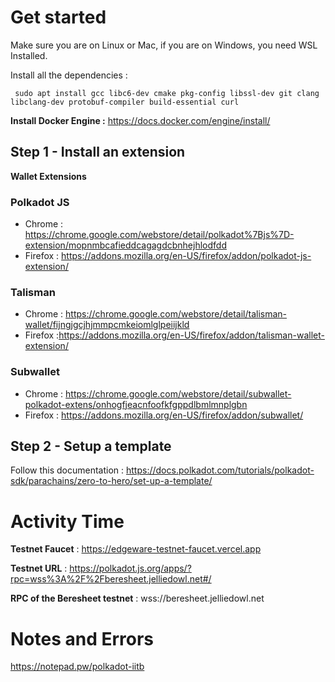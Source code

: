 # Get started

Make sure you are on Linux or Mac, if you are on Windows, you need WSL Installed. 

Install all the dependencies : 

     sudo apt install gcc libc6-dev cmake pkg-config libssl-dev git clang libclang-dev protobuf-compiler build-essential curl
 
**Install Docker Engine :** 
https://docs.docker.com/engine/install/



## Step 1 - Install an extension

**Wallet Extensions** 

### Polkadot JS
- Chrome : https://chrome.google.com/webstore/detail/polkadot%7Bjs%7D-extension/mopnmbcafieddcagagdcbnhejhlodfdd
- Firefox : https://addons.mozilla.org/en-US/firefox/addon/polkadot-js-extension/

### Talisman 

- Chrome : https://chrome.google.com/webstore/detail/talisman-wallet/fijngjgcjhjmmpcmkeiomlglpeiijkld
- Firefox :https://addons.mozilla.org/en-US/firefox/addon/talisman-wallet-extension/

### Subwallet
- Chrome : https://chrome.google.com/webstore/detail/subwallet-polkadot-extens/onhogfjeacnfoofkfgppdlbmlmnplgbn
- Firefox : https://addons.mozilla.org/en-US/firefox/addon/subwallet/

## Step 2 - Setup a template

Follow this documentation : https://docs.polkadot.com/tutorials/polkadot-sdk/parachains/zero-to-hero/set-up-a-template/


# Activity Time

**Testnet Faucet** : https://edgeware-testnet-faucet.vercel.app

**Testnet URL** : https://polkadot.js.org/apps/?rpc=wss%3A%2F%2Fberesheet.jelliedowl.net#/

**RPC of the Beresheet testnet** : wss://beresheet.jelliedowl.net


# Notes and Errors
https://notepad.pw/polkadot-iitb
